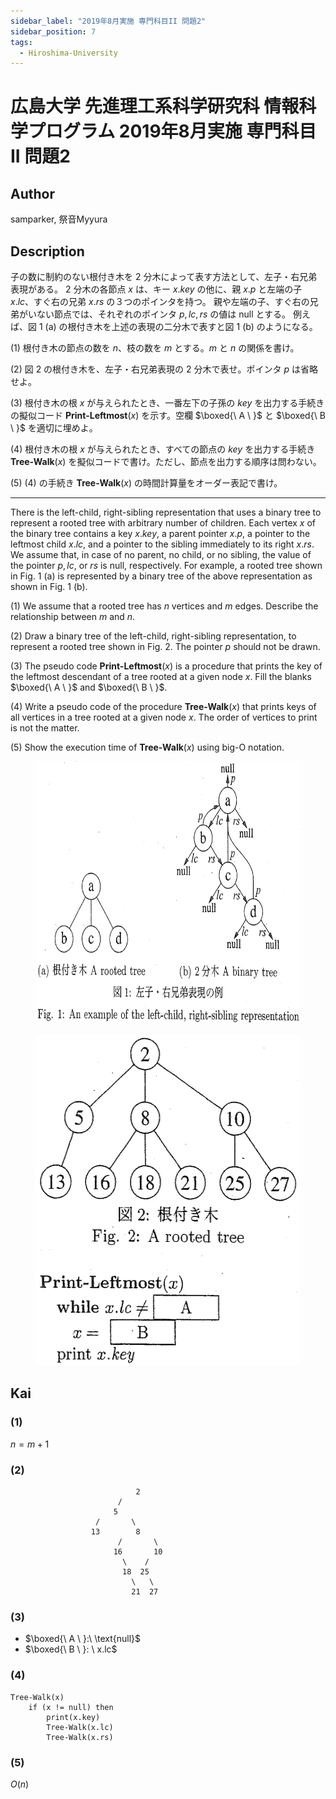 ```yaml
---
sidebar_label: "2019年8月実施 専門科目II 問題2"
sidebar_position: 7
tags:
  - Hiroshima-University
---
```

# 広島大学 先進理工系科学研究科 情報科学プログラム 2019年8月実施 専門科目II 問題2


## **Author**
samparker, 祭音Myyura

## **Description**
子の数に制約のない根付き木を $2$ 分木によって表す方法として、左子・右兄弟表現がある。
2 分木の各節点 $x$ は、キー $x.key$ の他に、親 $x.p$ と左端の子 $x.lc$、すぐ右の兄弟 $x.rs$ の３つのポインタを持つ。
親や左端の子、すぐ右の兄弟がいない節点では、それぞれのポインタ $p, lc, rs$ の値は $\text{null}$ とする。
例えば、図 1 (a) の根付き木を上述の表現の二分木で表すと図 1 (b) のようになる。

(1) 根付き木の節点の数を $n$、枝の数を $m$ とする。$m$ と $n$ の関係を書け。

(2) 図 2 の根付き木を、左子・右兄弟表現の 2 分木で表せ。ポインタ $p$ は省略せよ。

(3) 根付き木の根 $x$ が与えられたとき、一番左下の子孫の $key$ を出力する手続きの擬似コード **Print-Leftmost**($x$) を示す。空欄 $\boxed{\ A  \ }$ と $\boxed{\ B \ }$ を適切に埋めよ。

(4) 根付き木の根 $x$ が与えられたとき、すべての節点の $key$ を出力する手続き **Tree-Walk**($x$) を擬似コードで書け。ただし、節点を出力する順序は問わない。

(5) (4) の手続き **Tree-Walk**($x$) の時間計算量をオーダー表記で書け。

---

There is the left-child, right-sibling representation that uses a binary tree to represent a rooted tree with arbitrary number of children. Each vertex $x$ of the binary tree contains a key $x.key$, a parent pointer $x.p$, a pointer to the leftmost child $x.lc$, and a pointer to the sibling immediately to its right $x.rs$.
We assume that, in case of no parent, no child, or no sibling, the value of the pointer $p, lc,$ or $rs$ is null, respectively.
For example, a rooted tree shown in Fig. 1 (a) is represented by a binary tree of the above representation as shown in Fig. 1 (b).

(1) We assume that a rooted tree has $n$ vertices and $m$ edges. Describe the relationship between $m$ and $n$.

(2) Draw a binary tree of the left-child, right-sibling representation, to represent a rooted tree shown in Fig. 2. The pointer $p$ should not be drawn.

(3) The pseudo code **Print-Leftmost**($x$) is a procedure that prints the key of the leftmost descendant of a tree rooted at a given node $x$. Fill the blanks $\boxed{\ A  \ }$ and $\boxed{\ B  \ }$.

(4) Write a pseudo code of the procedure **Tree-Walk**($x$) that prints keys of all vertices in a tree rooted at a given node $x$. The order of vertices to print is not the matter.

(5) Show the execution time of **Tree-Walk**($x$) using big-O notation.

<figure style="text-aligned:center;">
  <img src="https://raw.githubusercontent.com/Myyura/the_kai_project_assets/main/kakomonn/hiroshima_university/ASE/is_201908_senmon_II_2_p1.png" width="602" height="420" alt=""/>
</figure>

<figure style="text-aligned:center;">
  <img src="https://raw.githubusercontent.com/Myyura/the_kai_project_assets/main/kakomonn/hiroshima_university/ASE/is_201908_senmon_II_2_p2.png" width="455" height="530" alt=""/>
</figure>

## **Kai**
### (1)
$n = m + 1$

### (2)

```text
                            2
                        /
                       5
                   /       \
                  13        8
                        /       \
                       16       10
                         \    /
                         18  25
                           \   \
                           21  27
```

### (3)

- $\boxed{\ A \ }:\ \text{null}$
- $\boxed{\ B \ }: \ x.lc$

### (4)

```text
Tree-Walk(x)
    if (x != null) then
        print(x.key)
        Tree-Walk(x.lc)
        Tree-Walk(x.rs)
```

### (5)
$O(n)$
